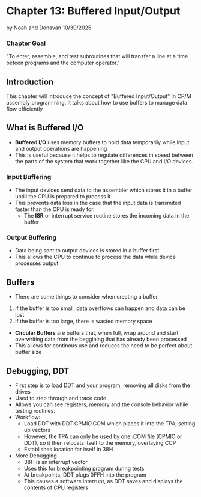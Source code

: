 # Chapter 13: Buffered Input/Output
by Noah and Donavan
10/30/2025

### Chapter Goal
"To enter, assemble, and test subroutines that will transfer a line at a time beteen programs and the computer operator."
## Introduction
This chapter will introduce the concept of "Buffered Input/Output" in CP/M assembly programming. It talks about how to use buffers to manage data flow efficiently

## What is Buffered I/O
- __Buffered I/O__ uses memory buffers to hold data temporarily while input and output operations are happening
- This is useful because it helps to regulate differences in speed between the parts of the system that work together like the CPU and I/O devices.

### Input Buffering
- The input devices send data to the assembler which stores it in a buffer untill the CPU is prepared to process it
- This prevents data loss in the case that the input data is transmited faster than the CPU is ready for.
	- The __ISR__ or interrupt service routine stores the incoming data in the buffer

### Output Buffering
- Data being sent to output devices is stored in a buffer first
- This allows the CPU to continue to process the data while device processes output

## Buffers
- There are some things to consider when creating a buffer
1. if the buffer is too small, data overflows can happen and data can be lost
2. if the buffer is too large, there is wasted memory space
- __Circular Buffers__ are buffers that, when full, wrap around and start overwriting data from the beggining that has already been processed
- This allows for continous use and reduces the need to be perfect about buffer size

## Debugging, DDT
- First step is to load DDT and your program, removing all disks from the drives
- Used to step through and trace code 
- Allows you can see registers, memory and the console behavior while testing routines.
- Workflow:
    - Load DDT with DDT CPMIO.COM which places it into the TPA, setting up vectors
    - However, the TPA can only be used by one .COM file (CPMIO or DDT), so it then relocats itself to the memory, overlaying CCP
    - Establishes location for itself in 38H
- More Debugging
    - 38H is an interrupt vector
    - Uses this for breakpointing program during tests
    - At breakpoints, DDT plugs 0FFH into the program
    - This causes a software interrupt, as DDT saves and displays the contents of CPU registers
